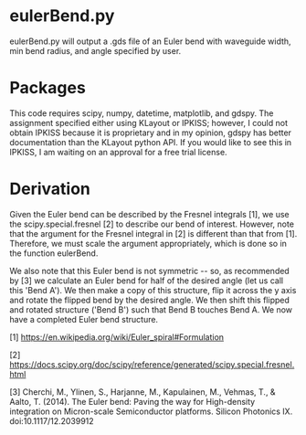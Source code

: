 # eulerBend.py

eulerBend.py will output a .gds file of an Euler bend with waveguide width, min bend radius, and angle specified by user.  

# Packages

This code requires scipy, numpy, datetime, matplotlib, and gdspy. The assignment specified either using KLayout or IPKISS; however, I could not obtain IPKISS because it is proprietary and in my opinion, gdspy has better documentation than the KLayout python API. If you would like to see this in IPKISS, I am waiting on an approval for a free trial license. 

# Derivation 

Given the Euler bend can be described by the Fresnel integrals [1], we use the scipy.special.fresnel [2] to describe our bend of interest. However, note that the argument for the Fresnel integral in [2] is different than that from [1]. Therefore, we must scale the argument appropriately, which is done so in the function eulerBend. 

We also note that this Euler bend is not symmetric -- so, as recommended by [3] we calculate an Euler bend for half of the desired angle (let us call this 'Bend A'). We then make a copy of this structure, flip it across the y axis and rotate the flipped bend by the desired angle. We then shift this flipped and rotated structure ('Bend B') such that Bend B touches Bend A. We now have a completed Euler bend structure. 


[1] https://en.wikipedia.org/wiki/Euler_spiral#Formulation

[2] https://docs.scipy.org/doc/scipy/reference/generated/scipy.special.fresnel.html

[3] Cherchi, M., Ylinen, S., Harjanne, M., Kapulainen, M., Vehmas, T., & Aalto, T. (2014). The Euler bend: Paving the way for High-density integration on Micron-scale Semiconductor platforms. Silicon Photonics IX. doi:10.1117/12.2039912
